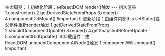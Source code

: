 生命周期：
    Ⅰ.初始化阶段：由ReactDOM.render()触发 --- 初次渲染
        1.constructor()
        2.getDerivedStateFromProps
        3.render()
        4.componentDidMount()   !important
    Ⅱ.更新阶段：由组件内部this.setState()或父组件重新render触发
        1.getDerivedStateFromProps
        2.shouldComponentUpdate()
        3.render()
        4.getSnapshotBeforeUpdate
        5.componentDidUpdate()
    Ⅲ.卸载组件：由ReactDOM.unmountComponentAtNode()触发
        1.componentWillUnmount() !important
        